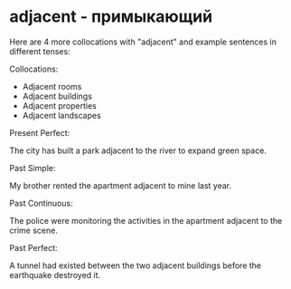 # adjacent - примыкающий

Here are 4 more collocations with "adjacent" and example sentences in different tenses:

Collocations:

- Adjacent rooms
- Adjacent buildings
- Adjacent properties
- Adjacent landscapes

Present Perfect:

The city has built a park adjacent to the river to expand green space.

Past Simple:

My brother rented the apartment adjacent to mine last year.

Past Continuous:

The police were monitoring the activities in the apartment adjacent to the crime scene.

Past Perfect:

A tunnel had existed between the two adjacent buildings before the earthquake destroyed it.
